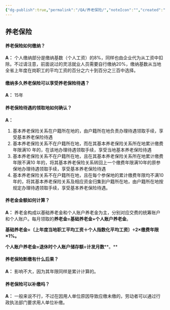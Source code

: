 ```yaml
---
{"dg-publish":true,"permalink":"/QA/养老保险/","noteIcon":"","created":"2025-03-28T12:55:50.703+08:00"}
---
```



## 养老保险

#### 养老保险如何缴纳？  
**A：** 个人缴纳部分是缴纳基数（个人工资）的8%，同样也由企业代为从工资中扣除。不过请注意，前面说过的灵活就业人员需要自行缴纳20%，缴纳基数从当地全省上年度在岗职工的平均工资的百分之六十到百分之三百中选择。

#### 缴纳多久养老保险可以享受养老保险待遇？  
**A：** 15年


#### 养老保险待遇的领取地如何确认？  
**A：** 

1. 基本养老保险关系在户籍所在地的，由户籍所在地负责办理待遇领取手续，享受基本养老保险待遇
2. 基本养老保险关系不在户籍所在地，而在其基本养老保险关系所在地累计缴费年限满10 年的，在该地办理待遇领取手续，享受当地基本养老保险待遇
3. 基本养老保险关系不在户籍所在地，且在其基本养老保险关系所在地累计缴费年限不满10 年的，将其基本养老保险关系转回上一个缴费年限满10年的原参保地办理待遇领取手续，享受基本养老保险待遇 
4. 基本养老保险关系不在户籍所在地，且在每个参保地的累计缴费年限均不满10年的，将其基本养老保险关系及相应资金归集到户籍所在地，由户籍所在地按规定办理待遇领取手续，享受基本养老保险待遇。


#### 养老金金额如何计算？  
**A：** 养老金构成以基础养老金和个人账户养老金为主，分别对应交费的统筹账户和个人账户。每月领取的**养老金=基础养老金+个人账户养老金**。

**基础养老金=〔上年度当地职工平均工资＋个人指数化平均工资〕÷2×缴费年限×1%。**

**个人账户养老金=退休时个人账户储存额÷计发月数****。**


#### 养老保险断缴有什么后果？  
**A：** 影响不大，因为其年限同样是累计计算的。

#### 养老保险可以补缴吗？  
**A：** 一般来说不行，不过在因用人单位原因导致应缴未缴的，劳动者可以通过行政执法部门要求用人单位补缴。